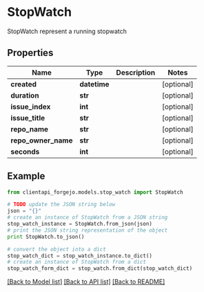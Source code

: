 # StopWatch

StopWatch represent a running stopwatch

## Properties
Name | Type | Description | Notes
------------ | ------------- | ------------- | -------------
**created** | **datetime** |  | [optional] 
**duration** | **str** |  | [optional] 
**issue_index** | **int** |  | [optional] 
**issue_title** | **str** |  | [optional] 
**repo_name** | **str** |  | [optional] 
**repo_owner_name** | **str** |  | [optional] 
**seconds** | **int** |  | [optional] 

## Example

```python
from clientapi_forgejo.models.stop_watch import StopWatch

# TODO update the JSON string below
json = "{}"
# create an instance of StopWatch from a JSON string
stop_watch_instance = StopWatch.from_json(json)
# print the JSON string representation of the object
print StopWatch.to_json()

# convert the object into a dict
stop_watch_dict = stop_watch_instance.to_dict()
# create an instance of StopWatch from a dict
stop_watch_form_dict = stop_watch.from_dict(stop_watch_dict)
```
[[Back to Model list]](../README.md#documentation-for-models) [[Back to API list]](../README.md#documentation-for-api-endpoints) [[Back to README]](../README.md)


